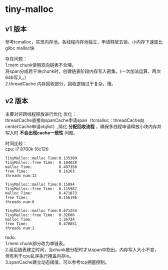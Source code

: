 tiny-malloc 
===================
v1 版本
-------
参考tcmalloc，实现内存池。各线程内存池独立，申请释放五锁。小内存下速度比glibc malloc快  

存在问题：  
1.mem chunk使用双向链表不合理。  
    将span分成若干块chunk时，创建链表阶段内存写入密集。(一次加法运算，两次64b写入。)    
2.threadCache 内存回收部分，回收逻辑过于复杂。慢。    

v2 版本
---------
主要对非跨线程释放进行优化
优化：  
    threadCache直接向spanCache申请span（tcmalloc：threadCache向centerCache申请objlist）,简化 __分配回收流程__ ，确保多线程申请释放小块内存并写入时 __不会出现cache一致性__ 问题。  

时间比较：  
    cpu: i7 8700k (6c12t)  

    TinyMalloc::malloc Time:0.135389
    TinyMalloc::free Time:  0.104028
    malloc Time:            0.497358
    free Time:              0.16263
    threads num:12

    TinyMalloc::malloc Time:0.15894
    TinyMalloc::free Time:  0.115987
    malloc Time:            0.471873
    free Time:              0.156196
    threads num:6

    TinyMalloc::malloc Time:0.671254
    TinyMalloc::free Time:  0.32608
    malloc Time:            1.26734
    free Time:              0.470851
    threads num:1

todo:  
    1.mem chunk部分改为单链表。  
    2.延后链表建立时间，当chunk被分配时才从span中割出。内存写入大小不变，但有利于cpu乱序执行掩盖内存io。  
    3.spanCache建立动态阈值，可以参考tcp拥塞控制。  
